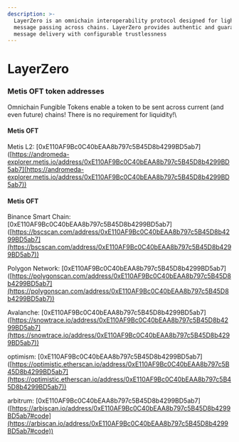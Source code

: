 ```yaml
---
description: >-
  LayerZero is an omnichain interoperability protocol designed for lightweight
  message passing across chains. LayerZero provides authentic and guaranteed
  message delivery with configurable trustlessness
---
```


# LayerZero

### Metis OFT token addresses

Omnichain Fungible Tokens enable a token to be sent across current (and even future) chains! There is no requirement for liquidity!\


#### Metis OFT

Metis L2: \[0xE110AF9Bc0C40bEAA8b797c5B45D8b4299BD5ab7]\([https://andromeda-explorer.metis.io/address/0xE110AF9Bc0C40bEAA8b797c5B45D8b4299BD5ab7](https://andromeda-explorer.metis.io/address/0xE110AF9Bc0C40bEAA8b797c5B45D8b4299BD5ab7))

#### Metis OFT

Binance Smart Chain: \[0xE110AF9Bc0C40bEAA8b797c5B45D8b4299BD5ab7]\([https://bscscan.com/address/0xE110AF9Bc0C40bEAA8b797c5B45D8b4299BD5ab7](https://bscscan.com/address/0xE110AF9Bc0C40bEAA8b797c5B45D8b4299BD5ab7))

Polygon Network: \[0xE110AF9Bc0C40bEAA8b797c5B45D8b4299BD5ab7]\([https://polygonscan.com/address/0xE110AF9Bc0C40bEAA8b797c5B45D8b4299BD5ab7](https://polygonscan.com/address/0xE110AF9Bc0C40bEAA8b797c5B45D8b4299BD5ab7))

Avalanche: \[0xE110AF9Bc0C40bEAA8b797c5B45D8b4299BD5ab7]\([https://snowtrace.io/address/0xE110AF9Bc0C40bEAA8b797c5B45D8b4299BD5ab7](https://snowtrace.io/address/0xE110AF9Bc0C40bEAA8b797c5B45D8b4299BD5ab7))

optimism: \[0xE110AF9Bc0C40bEAA8b797c5B45D8b4299BD5ab7]\([https://optimistic.etherscan.io/address/0xE110AF9Bc0C40bEAA8b797c5B45D8b4299BD5ab7](https://optimistic.etherscan.io/address/0xE110AF9Bc0C40bEAA8b797c5B45D8b4299BD5ab7))

arbitrum: \[0xE110AF9Bc0C40bEAA8b797c5B45D8b4299BD5ab7]\([https://arbiscan.io/address/0xE110AF9Bc0C40bEAA8b797c5B45D8b4299BD5ab7#code](https://arbiscan.io/address/0xE110AF9Bc0C40bEAA8b797c5B45D8b4299BD5ab7#code))
